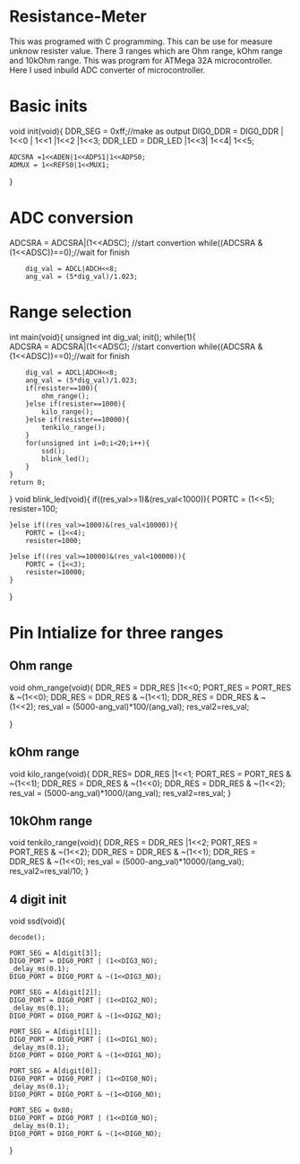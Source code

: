# Resistance-Meter
This was programed with C programming. This can be use for measure unknow resister value. There 3 ranges which are Ohm range, kOhm range and 10kOhm range.  This was program for ATMega 32A microcontroller. Here I used inbuild ADC converter of microcontroller. 
# Basic inits
void init(void){
	DDR_SEG = 0xff;//make as output
	DIG0_DDR = DIG0_DDR | 1<<0 | 1<<1 |1<<2 |1<<3;
	DDR_LED = DDR_LED |1<<3| 1<<4| 1<<5;
	
	ADCSRA =1<<ADEN|1<<ADPS1|1<<ADPS0;
	ADMUX = 1<<REFS0|1<<MUX1;
}
# ADC conversion
ADCSRA = ADCSRA|(1<<ADSC); //start convertion
		while((ADCSRA & (1<<ADSC))==0);//wait for finish
		
		dig_val = ADCL|ADCH<<8;
		ang_val = (5*dig_val)/1.023;

# Range selection
int main(void){
	unsigned int dig_val;
	init();
	while(1){	
		ADCSRA = ADCSRA|(1<<ADSC); //start convertion
		while((ADCSRA & (1<<ADSC))==0);//wait for finish
		
		dig_val = ADCL|ADCH<<8;
		ang_val = (5*dig_val)/1.023;
		if(resister==100){
			ohm_range();
		}else if(resister==1000){
			kilo_range();
		}else if(resister==10000){
			tenkilo_range();
		}
		for(unsigned int i=0;i<20;i++){
			ssd();
			blink_led();
		}
	}
    return 0;
}
void blink_led(void){
	if((res_val>=1)&(res_val<1000)){
		PORTC = (1<<5);
		resister=100;
		
	}else if((res_val>=1000)&(res_val<10000)){
		PORTC = (1<<4);
		resister=1000;	

	}else if((res_val>=10000)&(res_val<100000)){
		PORTC = (1<<3);
		resister=10000;
	}
}
# Pin Intialize for three ranges
## Ohm range
void ohm_range(void){
	DDR_RES = DDR_RES |1<<0;
	PORT_RES = PORT_RES & ~(1<<0);
	DDR_RES = DDR_RES & ~(1<<1);
	DDR_RES = DDR_RES & ~(1<<2);
	res_val = (5000-ang_val)*100/(ang_val);
	res_val2=res_val;
	
}
## kOhm range
void kilo_range(void){
	DDR_RES= DDR_RES |1<<1;
	PORT_RES = PORT_RES & ~(1<<1);
	DDR_RES = DDR_RES & ~(1<<0);
	DDR_RES = DDR_RES & ~(1<<2);
	res_val = (5000-ang_val)*1000/(ang_val);
	res_val2=res_val;
}
## 10kOhm range
void tenkilo_range(void){
	DDR_RES = DDR_RES |1<<2;
	PORT_RES = PORT_RES & ~(1<<2);
	DDR_RES = DDR_RES & ~(1<<1);
	DDR_RES = DDR_RES & ~(1<<0);
	res_val = (5000-ang_val)*10000/(ang_val);
	res_val2=res_val/10;
}
## 4 digit init
void ssd(void){

	decode();

	PORT_SEG = A[digit[3]];
	DIG0_PORT = DIG0_PORT | (1<<DIG3_NO);
	_delay_ms(0.1);
	DIG0_PORT = DIG0_PORT & ~(1<<DIG3_NO);
		
	PORT_SEG = A[digit[2]];
	DIG0_PORT = DIG0_PORT | (1<<DIG2_NO);
	_delay_ms(0.1);
	DIG0_PORT = DIG0_PORT & ~(1<<DIG2_NO);
	
	PORT_SEG = A[digit[1]];
	DIG0_PORT = DIG0_PORT | (1<<DIG1_NO);
	_delay_ms(0.1);
	DIG0_PORT = DIG0_PORT & ~(1<<DIG1_NO);
	
	PORT_SEG = A[digit[0]];
	DIG0_PORT = DIG0_PORT | (1<<DIG0_NO);
	_delay_ms(0.1);
	DIG0_PORT = DIG0_PORT & ~(1<<DIG0_NO);

	PORT_SEG = 0x80;
	DIG0_PORT = DIG0_PORT | (1<<DIG0_NO);
	_delay_ms(0.1);
	DIG0_PORT = DIG0_PORT & ~(1<<DIG0_NO);	
	
}
